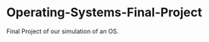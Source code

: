 Operating-Systems-Final-Project
===============================

Final Project of our simulation of an OS.
